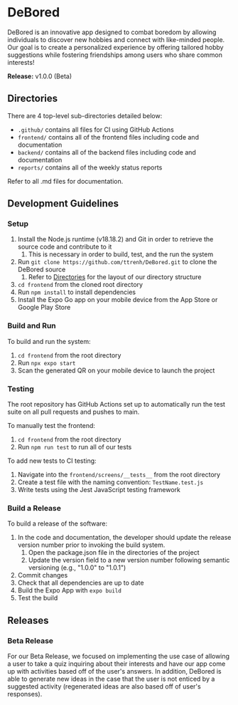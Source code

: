 # DeBored

DeBored is an innovative app designed to combat boredom by allowing individuals to discover new hobbies and connect with like-minded people. Our goal is to create a personalized experience by offering tailored hobby suggestions while fostering friendships among users who share common interests!

**Release:** v1.0.0 (Beta)

## Directories

There are 4 top-level sub-directories detailed below:
- `.github/` contains all files for CI using GitHub Actions
- `frontend/` contains all of the frontend files including code and documentation
- `backend/` contains all of the backend files including code and documentation
- `reports/` contains all of the weekly status reports

Refer to all .md files for documentation.

## Development Guidelines 

### Setup 

1. Install the Node.js runtime (v18.18.2) and Git in order to retrieve the source code and contribute to it
      1. This is necessary in order to build, test, and the run the system
2. Run `git clone https://github.com/ttrenh/DeBored.git` to clone the DeBored source
      1. Refer to [Directories](#directories) for the layout of our directory structure
4. `cd frontend` from the cloned root directory
5. Run `npm install` to install dependencies
6. Install the Expo Go app on your mobile device from the App Store or Google Play Store
  
### Build and Run 

To build and run the system: 
1. `cd frontend` from the root directory
2. Run `npx expo start`
3. Scan the generated QR on your mobile device to launch the project

### Testing 

The root repository has GitHub Actions set up to automatically run the test suite on all pull requests and pushes to main. 

To manually test the frontend: 
1. `cd frontend` from the root directory
2. Run `npm run test` to run all of our tests

To add new tests to CI testing: 
1. Navigate into the `frontend/screens/__tests__` from the root directory
2. Create a test file with the naming convention: `TestName.test.js`
3. Write tests using the Jest JavaScript testing framework

### Build a Release 

To build a release of the software:
1. In the code and documentation, the developer should update the release version number prior to invoking the build system.
      1. Open the package.json file in the directories of the project
      2. Update the version field to a new version number following semantic versioning (e.g., "1.0.0" to "1.0.1")
3. Commit changes
4. Check that all dependencies are up to date
5. Build the Expo App with `expo build`
6. Test the build 

## Releases

### Beta Release

For our Beta Release, we focused on implementing the use case of allowing a user to take a quiz inquiring about their interests and have our app come up with activities based off of the user's answers. In addition, DeBored is able to generate new ideas in the case that the user is not enticed by a suggested activity (regenerated ideas are also based off of user's responses).
